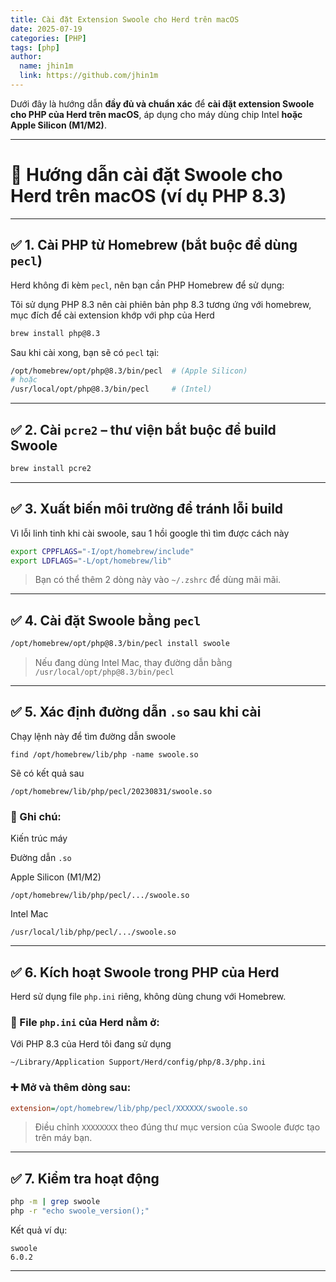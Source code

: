 ```yaml
---
title: Cài đặt Extension Swoole cho Herd trên macOS
date: 2025-07-19
categories: [PHP]
tags: [php]  
author: 
  name: jhin1m
  link: https://github.com/jhin1m
---
```


Dưới đây là hướng dẫn **đầy đủ và chuẩn xác** để **cài đặt extension Swoole cho PHP của Herd trên macOS**, áp dụng cho máy dùng chip Intel **hoặc Apple Silicon (M1/M2)**.

----------

# 🧠 Hướng dẫn cài đặt **Swoole cho Herd** trên macOS (ví dụ PHP 8.3)

----------

## ✅ 1. Cài PHP  từ Homebrew (bắt buộc để dùng `pecl`)

Herd không đi kèm `pecl`, nên bạn cần PHP Homebrew để sử dụng:

Tôi sử dụng PHP 8.3 nên cài phiên bản php 8.3 tương ứng với homebrew, mục đích để cài extension khớp với php của Herd

```bash
brew install php@8.3
```

Sau khi cài xong, bạn sẽ có `pecl` tại:

```bash
/opt/homebrew/opt/php@8.3/bin/pecl  # (Apple Silicon)
# hoặc
/usr/local/opt/php@8.3/bin/pecl     # (Intel)

```

----------

## ✅ 2. Cài `pcre2` – thư viện bắt buộc để build Swoole

```bash
brew install pcre2
```

----------

## ✅ 3. Xuất biến môi trường để tránh lỗi build

Vì lỗi linh tinh khi cài swoole, sau 1 hồi google thì tìm được cách này

```bash
export CPPFLAGS="-I/opt/homebrew/include"
export LDFLAGS="-L/opt/homebrew/lib"

```

> Bạn có thể thêm 2 dòng này vào `~/.zshrc` để dùng mãi mãi.

----------

## ✅ 4. Cài đặt Swoole bằng `pecl`

```bash
/opt/homebrew/opt/php@8.3/bin/pecl install swoole
```

> Nếu đang dùng Intel Mac, thay đường dẫn bằng `/usr/local/opt/php@8.3/bin/pecl`

----------

## ✅ 5. Xác định đường dẫn `.so` sau khi cài

Chạy lệnh này để tìm đường dẫn swoole

 `find /opt/homebrew/lib/php -name swoole.so`

Sẽ có kết quả sau

`/opt/homebrew/lib/php/pecl/20230831/swoole.so` 

### 📍 Ghi chú:

Kiến trúc máy

Đường dẫn `.so`

Apple Silicon (M1/M2)

`/opt/homebrew/lib/php/pecl/.../swoole.so`

Intel Mac

`/usr/local/lib/php/pecl/.../swoole.so`

----------

## ✅ 6. Kích hoạt Swoole trong PHP của Herd

Herd sử dụng file `php.ini` riêng, không dùng chung với Homebrew.

### 📄 File `php.ini` của Herd nằm ở:

Với PHP 8.3 của Herd tôi đang sử dụng

```
~/Library/Application Support/Herd/config/php/8.3/php.ini

```

### ➕ Mở và thêm dòng sau:

```ini
extension=/opt/homebrew/lib/php/pecl/XXXXXX/swoole.so
```

> Điều chỉnh `XXXXXXXX` theo đúng thư mục version của Swoole được tạo trên máy bạn.

----------

## ✅ 7. Kiểm tra hoạt động

```bash
php -m | grep swoole
php -r "echo swoole_version();"
```

Kết quả ví dụ:

```
swoole
6.0.2
```
----------